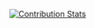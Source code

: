 [![Contribution Stats](https://github-contribution-stats.vercel.app/api/?username=tranhanh3012)](https://github.com/LordDashMe/github-contribution-stats/)
